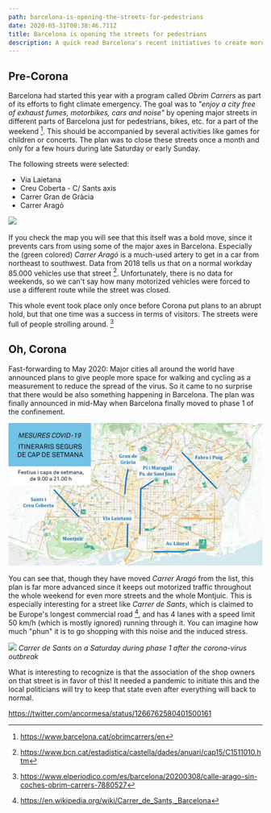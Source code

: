 ```yaml
---
path: barcelona-is-opening-the-streets-for-pedestrians
date: 2020-05-31T00:38:46.711Z
title: Barcelona is opening the streets for pedestrians
description: A quick read Barcelona's recent initiatives to create more space for the people.
---
```

## Pre-Corona

Barcelona had started this year with a program called *Obrim Carrers* as part of its efforts to fight climate emergency. The goal was to _"enjoy a city free of exhaust fumes, motorbikes, cars and noise"_ by opening major streets in different parts of Barcelona just for pedestrians, bikes, etc. for a part of the weekend [^1]. This should be accompanied by several activities like games for children or concerts. The plan was to close these streets once a month and only for a few hours during late Saturday or early Sunday.

The following streets were selected:

* Via Laietana
* Creu Coberta - C/ Sants axis
* Carrer Gran de Gràcia
* Carrer Aragó

![](../assets/closed_streets_obrem_carrers.png)

If you check the map you will see that this itself was a bold move, since it prevents cars from using some of the major axes in Barcelona. Especially the (green colored) *Carrer Aragó* is a much-used artery to get in a car from northeast to southwest. Data from 2018 tells us that on a normal workday 85.000 vehicles use that street [^2]. Unfortunately, there is no data for weekends, so we can't say how many motorized vehicles were forced to use a different route while the street was closed.

This whole event took place only once before Corona put plans to an abrupt hold, but that one time was a success in terms of visitors. The streets were full of people strolling around. [^3]

## Oh, Corona

Fast-forwarding to May 2020: Major cities all around the world have announced plans to give people more space for walking and cycling as a measurement to reduce the spread of the virus. So it came to no surprise that there would be also something happening in Barcelona. The plan was finally announced in mid-May when Barcelona finally moved to phase 1 of the confinement.

![](../assets/covid_19.jpg)

You can see that, though they have moved *Carrer Aragó* from the list, this plan is far more advanced since it keeps out motorized traffic throughout the whole weekend for even more streets and the whole Montjuic. This is especially interesting for a street like *Carrer de Sants*, which is claimed to be Europe's longest commercial road [^4], and has 4 lanes with a speed limit 50 km/h (which is mostly ignored) running through it. You can imagine how much "phun" it is to go shopping with this noise and the induced stress.

![](../assets/MVIMG_20200530_133911.jpg)
*Carrer de Sants on a Saturday during phase 1 after the corona-virus outbreak*

What is interesting to recognize is that the association of the shop owners on that street is in favor of this! It needed a pandemic to initiate this and the local politicians will try to keep that state even after everything will back to normal.

https://twitter.com/ancormesa/status/1266762580401500161

[^1]: https://www.barcelona.cat/obrimcarrers/en

[^2]: https://www.bcn.cat/estadistica/castella/dades/anuari/cap15/C1511010.htm

[^3]: https://www.elperiodico.com/es/barcelona/20200308/calle-arago-sin-coches-obrim-carrers-7880527

[^4]: https://en.wikipedia.org/wiki/Carrer_de_Sants,_Barcelona
